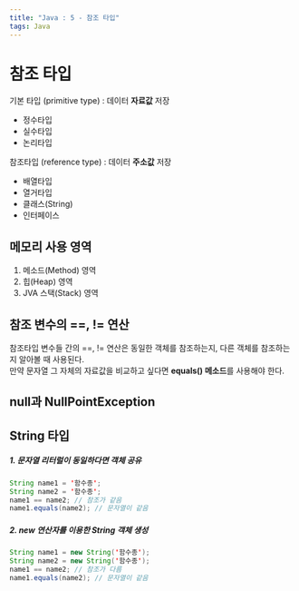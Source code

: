 ```yaml
---
title: "Java : 5 - 참조 타입"
tags: Java
---
```






# 참조 타입

기본 타입 (primitive type) : 데이터 **자료값** 저장

- 정수타입
- 실수타입
- 논리타입

참조타입 (reference type) : 데이터 **주소값** 저장

- 배열타입
- 열거타입
- 클래스(String)
- 인터페이스



## 메모리 사용 영역

1. 메소드(Method) 영역
2. 힙(Heap) 영역
3. JVA 스택(Stack) 영역



## 참조 변수의 ==, != 연산

참조타입 변수들 간의 ==, != 연산은 동일한 객체를 참조하는지, 다른 객체를 참조하는지 알아볼 때 사용된다.<br>만약 문자열 그 자체의 자료값을 비교하고 싶다면 **equals() 메소드**를 사용해야 한다.



## null과 NullPointException



## String 타입

##### 1. 문자열 리터럴이 동일하다면 객체 공유

```java
String name1 = '함수종';
String name2 = '함수종';
name1 == name2; // 참조가 같음
name1.equals(name2); // 문자열이 같음
```

##### 2. new  연산자를 이용한 String 객체 생성

```java
String name1 = new String('함수종');
String name2 = new String('함수종');
name1 == name2; // 참조가 다름
name1.equals(name2); // 문자열이 같음
```



